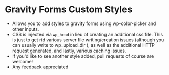 Gravity Forms Custom Styles
===========================

* Allows you to add styles to gravity forms using wp-color-picker and other inputs.
* CSS is injected via `wp_head` in lieu of creating an additional css file. This is just to get rid various server file writing/creation issues (although you can usually write to wp_upload_dir ), as well as the additional HTTP request generated, and lastly, various caching issues.
* If you'd like to see another style added, pull requests of course are welcome!
* Any feedback appreciated